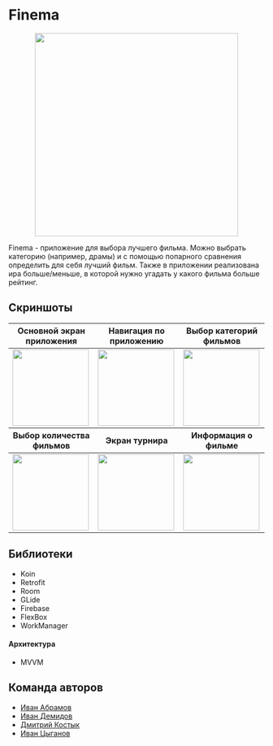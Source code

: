#  Finema
<p align="center"><a href="https://github.com/kodzzzima/KLAD" target="_blank"><img src="https://github.com/GypsyJR777/KLAD/blob/master/app/src/main/ic_launcher2-playstore.png?raw=true" width="400"></a></p>

Finema - приложение для выбора лучшего фильма. Можно выбрать категорию (например, драмы) и с помощью попарного сравнения определить для себя лучший фильм. Также в приложении реализована ира больше/меньше, в которой нужно угадать у какого фильма больше рейтинг.

## Скриншоты
<table>
<thead>
<tr>
<th align="center">Основной экран приложения</th>
<th align="center">Навигация по приложению</th>
<th align="center">Выбор категорий фильмов</th>
</tr>
</thead>
<tbody>
<tr>
<td> <img src="https://user-images.githubusercontent.com/42184326/178998785-378e0a62-4e95-4c30-8085-068475c07dd8.png" width="150" ></td>
<td> <img src="https://user-images.githubusercontent.com/42184326/178998919-dc5aebac-8b3d-4d28-935b-111d81a7363b.png" width="150" ></td>
<td> <img src="https://user-images.githubusercontent.com/42184326/178998984-2a196e98-fcdb-4b36-9cb1-39136a4a7e19.png" width="150" ></td>
</tr>
<tr>
<th align="center">Выбор количества фильмов</th>
<th align="center">Экран турнира</th>
<th align="center">Информация о фильме</th>
</tr>
</thead>
<tbody>
<tr>
<td> <img src="https://user-images.githubusercontent.com/42184326/178999187-822c84bd-4274-4680-8970-6e407061a255.png" width="150" ></td>
<td> <img src="https://user-images.githubusercontent.com/42184326/178999260-745bf4df-e8f5-4121-b9be-2e6c50c05a84.png" width="150" ></td>
<td> <img src="https://user-images.githubusercontent.com/42184326/178999315-3676ac99-a6c7-4b0e-9982-c874f78135d6.png" width="150" ></td>
</tr>
</tbody>
</table>

## Библиотеки
<ul>
  <li>Koin</li>
   <li>Retrofit</li>
   <li>Room</li>
  <li>GLide</li>
  <li>Firebase</li>
  <li>FlexBox</li>
  <li>WorkManager</li>
  </ul>
  
 <h4>Архитектура</h4>
<ul>
  <li>MVVM</li>
  </ul>
  

## Команда авторов

- [Иван Абрамов](https://github.com/Alberto195)
- [Иван Демидов](https://github.com/GypsyJR777)
- [Дмитрий Костык](https://github.com/kodzzzima)
- [Иван Цыганов](https://github.com/fatalem0)
